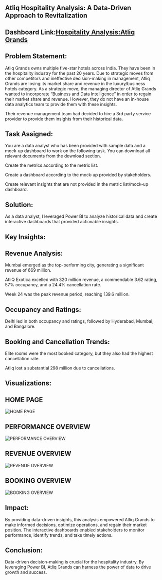 ## Atliq Hospitality Analysis: A Data-Driven Approach to Revitalization

## Dashboard Link:[Hospitality Analysis:Atliq Grands](https://app.powerbi.com/view?r=eyJrIjoiYzJmMjUwN2MtYTBlMS00ZWNhLTlkYTYtOGFmMDBjNTg4ODQ2IiwidCI6ImM2ZTU0OWIzLTVmNDUtNDAzMi1hYWU5LWQ0MjQ0ZGM1YjJjNCJ9&pageName=d4e5f6ed81a5a99bbd3e)

## Problem Statement:

Atliq Grands owns multiple five-star hotels across India. They have been in the hospitality industry for the past 20 years. Due to strategic moves from other competitors and ineffective decision-making in management, Atliq Grands are losing its market share and revenue in the luxury/business hotels category. As a strategic move, the managing director of Atliq Grands wanted to incorporate “Business and Data Intelligence” in order to regain their market share and revenue. However, they do not have an in-house data analytics team to provide them with these insights.

Their revenue management team had decided to hire a 3rd party service provider to provide them insights from their historical data.

## Task Assigned:

You are a data analyst who has been provided with sample data and a mock-up dashboard to work on the following task. You can download all relevant documents from the download section.

Create the metrics according to the metric list.

Create a dashboard according to the mock-up provided by stakeholders.

Create relevant insights that are not provided in the metric list/mock-up dashboard.

## Solution:

As a data analyst, I leveraged Power BI to analyze historical data and create interactive dashboards that provided actionable insights.

## Key Insights:

## Revenue Analysis:

Mumbai emerged as the top-performing city, generating a significant revenue of 669 million.

AtliQ Exotica excelled with 320 million revenue, a commendable 3.62 rating, 57% occupancy, and a 24.4% cancellation rate.

Week 24 was the peak revenue period, reaching 139.6 million.

## Occupancy and Ratings:

Delhi led in both occupancy and ratings, followed by Hyderabad, Mumbai, and Bangalore.

## Booking and Cancellation Trends:

Elite rooms were the most booked category, but they also had the highest cancellation rate.

Atliq lost a substantial 298 million due to cancellations.

## Visualizations:

## HOME PAGE

![HOME PAGE](https://github.com/user-attachments/assets/62ed64f5-8bfc-4eb9-9a57-e3cfe4d69d1b)

## PERFORMANCE OVERVIEW

![PERFORMANCE OVERVIEW](https://github.com/user-attachments/assets/ef0b0b3f-b9ca-49ac-9556-40a977aaa4b0)

## REVENUE OVERVIEW

![REVENUE OVERVIEW](https://github.com/user-attachments/assets/ed367115-b463-4846-aef1-5ef27405059a)

## BOOKING OVERVIEW

![BOOKING OVERVIEW](https://github.com/user-attachments/assets/8c714b2d-0fcc-4501-82b7-db44916e760e)


## Impact:

By providing data-driven insights, this analysis empowered Atliq Grands to make informed decisions, optimize operations, and regain their market position. The interactive dashboards enabled stakeholders to monitor performance, identify trends, and take timely actions.

## Conclusion:

Data-driven decision-making is crucial for the hospitality industry. By leveraging Power BI, Atliq Grands can harness the power of data to drive growth and success.
